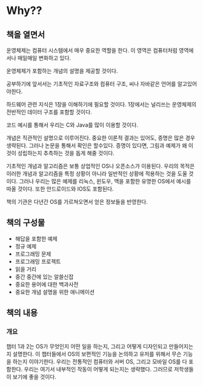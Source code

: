 # Why??

## 책을 열면서
운영체제는 컴퓨터 시스템에서 매우 중요한 역할을 한다. 이 영역은 컴퓨터처럼 영역에서나 매일매일 변화하고 있다.

운영체제가 포함하는 개념의 설명을 제공할 것이다.

공부하기에 앞서서는 기초적인 자료구조와 컴퓨터 구조, 씨나 자바같은 언어를 알고있어야한다.

하드웨어 관련 지식은 1장을 이해하기에 필요할 것이다.
1장에서는 널리쓰는 운영체제의 전반적인 데이터 구조를 포함할 것이다.

코드 예시를 통해서 우리는 C와 Java를 많이 이용할 것이다. 

개념은 직관적인 설명으로 이루어진다.
중요한 이론적 결과는 있어도, 증명은 많은 경우 생략된다. 그러나 논문을 통해서 확인은 할수있다.
증명이 있다면, 그림과 예제가 왜 이것이 성립하는지 추측하는 것을 돕게 해줄 것이다.

기초적인 개념과 알고리즘은 보통 상업적인 OS나 오픈소스가 이용된다.
우리의 목적은 이러한 개념과 알고리즘을 특정 상황이 아니라 일반적인 상황에 적용하는 것을 도울 것이다.
그러나 우리는 많은 예제를 리눅스, 윈도우, 맥을 포함한 유명한 OS에서 예시를 따올 것이다. 또한 안드로이드와 IOS도 포함된다.

책의 기관은 다년간 OS를 가르쳐오면서 얻은 정보들을 반영한다.

## 책의 구성물
- 해답을 포함한 예제
- 정규 예제
- 프로그래밍 문제
- 프로그래밍 프로젝트
- 읽을 거리
- 중간 중간에 있는 알쓸신잡
- 중요한 용어에 대한 백과사전
- 중요한 개념 설명을 위한 애니메이션

## 책의 내용

### 개요
챕터 1과 2는 OS가 무엇인지 어떤 일을 하는지, 그리고 어떻게 디자인되고 만들어지는지 설명한다. 이 챕터들에서 OS의 보편적인 기능을 논의하고 유저를 위해서 무슨 기능을 하는지 이야기한다.
우리는 전통적인 컴퓨터와 서버 OS, 그리고 모바일 OS를 다 포함한다. 우리는 여기서 내부적인 작동이 어떻게 되는지는 생략했다. 그러므로 저학생들이 보기에 좋을 것이다.